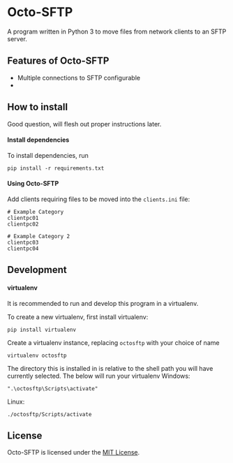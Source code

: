 Octo-SFTP
=========

A program written in Python 3 to move files from network clients to an SFTP
server.

Features of Octo-SFTP
---------------------

 - Multiple connections to SFTP configurable
 - 

How to install
--------------
Good question, will flesh out proper instructions later.

#### Install dependencies

To install dependencies, run

    pip install -r requirements.txt
    
#### Using Octo-SFTP

Add clients requiring files to be moved into the `clients.ini` file:

    # Example Category
    clientpc01
    clientpc02
    
    # Example Category 2
    clientpc03
    clientpc04


Development
------------

#### virtualenv

It is recommended to run and develop this program in a virtualenv.

To create a new virtualenv, first install virtualenv:

    pip install virtualenv
    
Create a virtualenv instance, replacing `octosftp` with your choice of name

    virtualenv octosftp
    
The directory this is installed in is relative to the shell path you will have
currently selected. The below will run your virtualenv
Windows:

    ".\octosftp\Scripts\activate"
    
Linux:

    ./octosftp/Scripts/activate
    


License
-------

Octo-SFTP is licensed under the [MIT License](LICENSE).